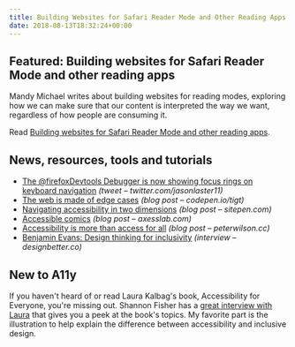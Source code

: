 ```yaml
---
title: Building Websites for Safari Reader Mode and Other Reading Apps and More
date: 2018-08-13T18:32:24+00:00
---
```


## Featured: Building websites for Safari Reader Mode and other reading apps

Mandy Michael writes about building websites for reading modes, exploring how we can make sure that our content is interpreted the way we want, regardless of how people are consuming it.

Read [Building websites for Safari Reader Mode and other reading apps](https://medium.com/@mandy.michael/building-websites-for-safari-reader-mode-and-other-reading-apps-1562913c86c9).

## News, resources, tools and tutorials

* [The @firefoxDevtools Debugger is now showing focus rings on keyboard navigation](https://twitter.com/jasonlaster11/status/1026545076837670912) _(tweet – twitter.com/jasonlaster11)_
* [The web is made of edge cases](https://codepen.io/tigt/post/the-web-is-made-of-edge-cases) _(blog post – codepen.io/tigt)_
* [Navigating accessibility in two dimensions](https://www.sitepen.com/blog/2018/08/08/navigating-accessibility-in-two-dimensions/) _(blog post – sitepen.com)_
* [Accessible comics](https://axesslab.com/accessible-comics/) _(blog post – axesslab.com)_
* [Accessibility is more than access for all](https://peterwilson.cc/accessibility-is-more-than-access-for-all/) _(blog post – peterwilson.cc)_
* [Benjamin Evans: Design thinking for inclusivity](https://www.designbetter.co/conversations/benjamin-evans/) _(interview – designbetter.co)_

## New to A11y

If you haven't heard of or read Laura Kalbag's book, Accessibility for Everyone, you're missing out. Shannon Fisher has a [great interview with Laura](https://medium.com/webflow-design/accessibility-for-everyone-an-interview-with-laura-kalbag-b9f91cb7dbf4) that gives you a peek at the book's topics. My favorite part is the illustration to help explain the difference between accessibility and inclusive design.